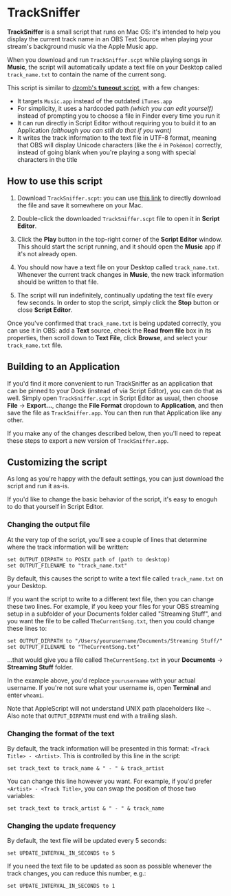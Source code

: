 # TrackSniffer

**TrackSniffer** is a small script that runs on Mac OS: it's intended to help you display the current track name in an OBS Text Source when playing your stream's background music via the Apple Music app.

When you download and run `TrackSniffer.scpt` while playing songs in **Music**, the script will automatically update a text file on your Desktop called `track_name.txt` to contain the name of the current song.

This script is similar to [dzomb's **tuneout** script](https://github.com/dzomb/tuneout), with a few changes:

- It targets `Music.app` instead of the outdated `iTunes.app`
- For simplicity, it uses a hardcoded path _(which you can edit yourself)_ instead of prompting you to choose a file in Finder every time you run it
- It can run directly in Script Editor without requiring you to build it to an Application _(although you can still do that if you want)_
- It writes the track information to the text file in UTF-8 format, meaning that OBS will display Unicode characters (like the `é` in `Pokémon`) correctly, instead of going blank when you're playing a song with special characters in the title

## How to use this script

1. Download `TrackSniffer.scpt`: you can use [this link](https://raw.githubusercontent.com/awforsythe/TrackSniffer/main/TrackSniffer.scpt) to directly download the file and save it somewhere on your Mac.

2. Double-click the downloaded `TrackSniffer.scpt` file to open it in **Script Editor**.

3. Click the **Play** button in the top-right corner of the **Script Editor** window. This should start the script running, and it should open the **Music** app if it's not already open.

4. You should now have a text file on your Desktop called `track_name.txt`. Whenever the current track changes in **Music**, the new track information should be written to that file.

5. The script will run indefinitely, continually updating the text file every few seconds. In order to stop the script, simply click the **Stop** button or close **Script Editor**.

Once you've confirmed that `track_name.txt` is being updated correctly, you can use it in OBS: add a **Text** source, check the **Read from file** box in its properties, then scroll down to **Text File**, click **Browse**, and select your `track_name.txt` file.

## Building to an Application

If you'd find it more convenient to run TrackSniffer as an application that can be pinned to your Dock (instead of via Script Editor), you can do that as well. Simply open `TrackSniffer.scpt` in Script Editor as usual, then choose **File** &rarr; **Export...**, change the **File Format** dropdown to **Application**, and then save the file as `TrackSniffer.app`. You can then run that Application like any other.

If you make any of the changes described below, then you'll need to repeat these steps to export a new version of `TrackSniffer.app`.

## Customizing the script

As long as you're happy with the default settings, you can just download the script and run it as-is.

If you'd like to change the basic behavior of the script, it's easy to enoguh to do that yourself in Script Editor.

### Changing the output file

At the very top of the script, you'll see a couple of lines that determine where the track information will be written:

```applescript
set OUTPUT_DIRPATH to POSIX path of (path to desktop)
set OUTPUT_FILENAME to "track_name.txt"
```

By default, this causes the script to write a text file called `track_name.txt` on your Desktop.

If you want the script to write to a different text file, then you can change these two lines. For example, if you keep your files for your OBS streaming setup in a subfolder of your Documents folder called "Streaming Stuff", and you want the file to be called `TheCurrentSong.txt`, then you could change these lines to:

```applescript
set OUTPUT_DIRPATH to "/Users/yourusername/Documents/Streaming Stuff/"
set OUTPUT_FILENAME to "TheCurrentSong.txt"
```

...that would give you a file called `TheCurrentSong.txt` in your **Documents** &rarr; **Streaming Stuff** folder.

In the example above, you'd replace `yourusername` with your actual username. If you're not sure what your username is, open **Terminal** and enter `whoami`.

Note that AppleScript will not understand UNIX path placeholders like `~`. Also note that `OUTPUT_DIRPATH` must end with a trailing slash.

### Changing the format of the text

By default, the track information will be presented in this format: `<Track Title> - <Artist>`. This is controlled by this line in the script:

```applescript
set track_text to track_name & " - " & track_artist
```

You can change this line however you want. For example, if you'd prefer `<Artist> - <Track Title>`, you can swap the position of those two variables:

```applescript
set track_text to track_artist & " - " & track_name
```

### Changing the update frequency

By default, the text file will be updated every 5 seconds:

```applescript
set UPDATE_INTERVAL_IN_SECONDS to 5
```

If you need the text file to be updated as soon as possible whenever the track changes, you can reduce this number, e.g.:

```applescript
set UPDATE_INTERVAL_IN_SECONDS to 1
```
